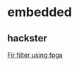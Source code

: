 # embedded

## hackster

[Fir filter using fpga](https://www.hackster.io/whitney-knitter/dsp-for-fpga-simple-fir-filter-in-verilog-91208d)
